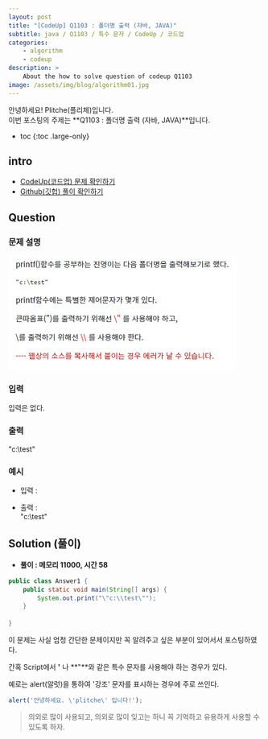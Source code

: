 ```yaml
---
layout: post
title: "[CodeUp] Q1103 : 폴더명 출력 (자바, JAVA)"
subtitle: java / Q1103 / 특수 문자 / CodeUp / 코드업
categories:
    - algorithm
    - codeup
description: >
    About the how to solve question of codeup Q1103
image: /assets/img/blog/algorithm01.jpg
---
```


안녕하세요! Plitche(플리체)입니다.  
이번 포스팅의 주제는 **Q1103 : 폴더명 출력 (자바, JAVA)**입니다.

* toc
{:toc .large-only}

## intro
* [CodeUp(코드업) 문제 확인하기](https://codeup.kr/problem.php?id=1103)  
* [Github(깃헙) 풀이 확인하기](https://github.com/plitche/CodeUp_Solution/tree/master/Q1101~Q1200/Q1103)  

## Question
### 문제 설명
![](/assets/post/codeup/Q1100~Q1199/20210803_01/01.JPG)
### 입력
입력은 없다.

### 출력
﻿"c:\test"

### 예시
* 입력 :  
  
* 출력 :  
"c:\test"  

## Solution (풀이)
* **풀이 : 메모리 11000, 시간 58**  
```java
public class Answer1 {
	public static void main(String[] args) {
		System.out.print("\"c:\\test\"");
	}

}
```  

이 문제는 사실 엄청 간단한 문제이지만 꼭 알려주고 싶은 부분이 있어서서 포스팅하였다.  

간혹 Script에서 **'** 나 **"**와 같은 특수 문자를 사용해야 하는 경우가 있다.

예로는 alert(알럿)을 통하여 '강조' 문자를 표시하는 경우에 주로 쓰인다.  

```javascript
alert('안녕하세요. \'plitche\' 입니다!');
```  

> 의외로 많이 사용되고, 의외로 많이 잊고는 하니 꼭 기억하고 유용하게 사용할 수 있도록 하자.
